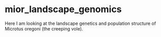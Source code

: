 # mior_landscape_genomics
Here I am looking at the landscape genetics and population structure of Microtus oregoni (the creeping vole).
